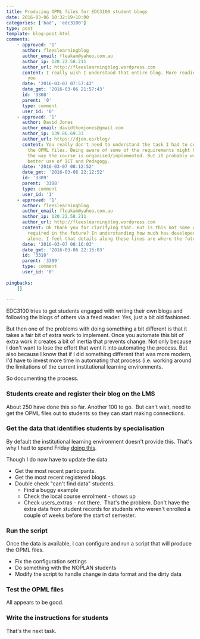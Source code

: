 ```yaml
---
title: Producing OPML files for EDC3100 student blogs
date: 2016-03-06 10:32:19+10:00
categories: ['bad', 'edc3100']
type: post
template: blog-post.html
comments:
    - approved: '1'
      author: fleeslearningblog
      author_email: fleakam@yahoo.com.au
      author_ip: 120.22.58.211
      author_url: http://fleeslearningblog.wordpress.com
      content: I really wish I understood that entire blog. More reading to do! Thank
        you
      date: '2016-03-07 07:57:43'
      date_gmt: '2016-03-06 21:57:43'
      id: '3308'
      parent: '0'
      type: comment
      user_id: '0'
    - approved: '1'
      author: David Jones
      author_email: davidthomjones@gmail.com
      author_ip: 139.86.69.33
      author_url: https://djon.es/blog/
      content: You really don't need to understand the task I had to complete to produce
        the OPML files. Being aware of some of the requirements might help you understand
        the way the course is organised/implemented. But it probably won't help you make
        better use of ICT and Pedagogy.
      date: '2016-03-07 08:12:52'
      date_gmt: '2016-03-06 22:12:52'
      id: '3309'
      parent: '3308'
      type: comment
      user_id: '1'
    - approved: '1'
      author: fleeslearningblog
      author_email: fleakam@yahoo.com.au
      author_ip: 120.22.58.211
      author_url: http://fleeslearningblog.wordpress.com
      content: Ok thank you for clarifying that. But is this not some of what would be
        required in the future? In understanding how much has developed in the las year
        alone, I feel that details along these lines are where the future is going. ?
      date: '2016-03-07 08:16:03'
      date_gmt: '2016-03-06 22:16:03'
      id: '3310'
      parent: '3309'
      type: comment
      user_id: '0'
    
pingbacks:
    []
    
---
```

EDC3100 tries to get students engaged with writing their own blogs and following the blogs of others via a feed reader. Yes, just a bit old fashioned.

But then one of the problems with doing something a bit different is that it takes a fair bit of extra work to implement. Once you automate this bit of extra work it creates a bit of inertia that prevents change. Not only because I don't want to lose the effort that went it into automating the process. But also because I know that if I did something different that was more modern, I'd have to invest more time in automating that process (i.e. working around the limitations of the current institutional learning environments.

So documenting the process.

### Students create and register their blog on the LMS

About 250 have done this so far. Another 100 to go.  But can't wait, need to get the OPML files out to students so they can start making connections.

### Get the data that identifies students by specialisation

By default the institutional learning environment doesn't provide this. That's why I had to spend Friday [doing this](/blog2/2016/03/04/preparing-my-digital-learning-space/).

Though I do now have to update the data

- Get the most recent participants.
- Get the most recent registered blogs.
- Double check "can't find data" students.
    - Find a buggy example
    - Check the local course enrolment - shows up
    - Check users\_extras - not there.  That's the problem. Don't have the extra data from student records for students who weren't enrolled a couple of weeks before the start of semester.

### Run the script

Once the data is available, I can configure and run a script that will produce the OPML files.

- Fix the configuration settings
- Do something with the NOPLAN students
- Modify the script to handle change in data format and the dirty data

### Test the OPML files

All appears to be good.

### Write the instructions for students

That's the next task.